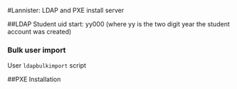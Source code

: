 #Lannister: LDAP and PXE install server

##LDAP
Student uid start: yy000 (where yy is the two digit year the student account was created)

### Bulk user import
User `ldapbulkimport` script

##PXE Installation


